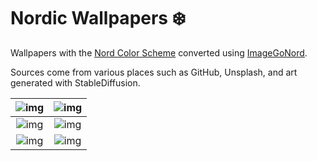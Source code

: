 # Nordic Wallpapers ❄️

Wallpapers with the [Nord Color Scheme](https://github.com/nordtheme/nord) converted using [ImageGoNord](https://github.com/Schrodinger-Hat/ImageGoNord).

Sources come from various places such as GitHub, Unsplash, and art generated with StableDiffusion.

|![img](https://i.imgur.com/arvB3UY.jpg)|![img](https://i.imgur.com/h6tCRRy.png)|
|:---:|:-----:|
|![img](https://i.imgur.com/29dRue4.png)|![img](https://i.imgur.com/ewn6Inl.png)|
|![img](https://i.imgur.com/3d1QmPE.png)|![img](https://i.imgur.com/3f4S1eD.png)|
